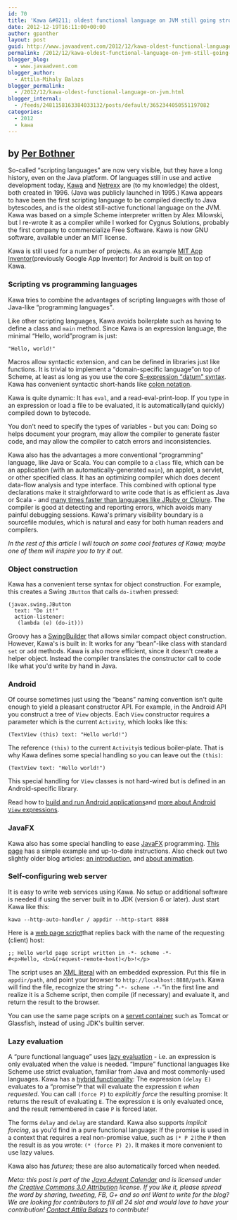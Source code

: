 ```yaml
---
id: 70
title: 'Kawa &#8211; oldest functional language on JVM still going strong'
date: 2012-12-19T16:11:00+00:00
author: gpanther
layout: post
guid: http://www.javaadvent.com/2012/12/kawa-oldest-functional-language-on-jvm-still-going-strong/
permalink: /2012/12/kawa-oldest-functional-language-on-jvm-still-going-strong.html
blogger_blog:
  - www.javaadvent.com
blogger_author:
  - Attila-Mihaly Balazs
blogger_permalink:
  - /2012/12/kawa-oldest-functional-language-on-jvm.html
blogger_internal:
  - /feeds/2481158163384033132/posts/default/3652344050551197082
categories:
  - 2012
  - kawa
---
```

<h2>by <a href="http://per.bothner.com/">Per Bothner</a></h2> <p>So-called <q>scripting languages</q> are now very visible, but they have a long history, even on the Java platform. Of languages still in use and active development today, <a href="http://www.gnu.org/software/kawa/" target="_blank">Kawa</a> and <a href="http://www.netrexx.org/" target="_blank">Netrexx</a> are (to my knowledge) the oldest, both created in 1996. (Java was publicly launched in 1995.) Kawa appears to have been the first scripting language to be compiled directly to Java bytescodes, and is the oldest still-active functional language on the JVM. Kawa was based on a simple Scheme interpreter written by Alex Milowski, but I re-wrote it as a compiler while I worked for Cygnus Solutions, probably the first company to commercialize Free Software. Kawa is now GNU software, available under an MIT license.</p> <p>Kawa is still used for a number of projects. As an example <a href="http://appinventor.mit.edu/" target="_blank">MIT App Inventor</a>(previously Google App Inventor) for Android is built on top of Kawa.</p> <h3>Scripting vs programming languages</h3><p>Kawa tries to combine the advantages of scripting languages with those of Java-like <q>programming languages</q>.</p> <p>Like other scripting languages, Kawa avoids boilerplate such as having to define a class and <code>main</code> method. Since Kawa is an expression language, the minimal <q>Hello, world</q>program is just:</p> <pre><code>&quot;Hello, world!&quot;</code></pre> <p>Macros allow syntactic extension, and can be defined in libraries just like functions. It is trivial to implement a <q>domain-specific language</q>on top of Scheme, at least as long as you use the core <a href="http://www.gnu.org/software/kawa/Datum-syntax.html" target="_blank">S-expression <q>datum</q> syntax</a>. Kawa has convenient syntactic short-hands like <a href="http://www.gnu.org/software/kawa/Colon-notation.html" target="_blank">colon notation</a>.</p> <p>Kawa is quite dynamic: It has <code>eval</code>, and a read-eval-print-loop. If you type in an expression or load a file to be evaluated, it is automatically(and quickly) compiled down to bytecode.</p> <p>You don&#39;t need to specify the types of variables - but you can: Doing so helps document your program, may allow the compiler to generate faster code, and may allow the compiler to catch errors and inconsistencies.</p> <p>Kawa also has the advantages a more conventional <q>programming</q> language, like Java or Scala. You can compile to a <code>class</code> file, which can be an application (with an automatically-generated <code>main</code>), an applet, a servlet, or other specified class. It has an optimizing compiler which does decent data-flow analysis and type interface.  This combined with optional type declarations make it straightforward to write code that is as efficient as Java or Scala - and <a href="http://per.bothner.com/blog/2010/Kawa-in-shootout/" target="_blank">many times faster than languages like JRuby or Clojure</a>. The compiler is good at detecting and reporting errors, which avoids many painful debugging sessions. Kawa&#39;s primary visibility boundary is a sourcefile modules, which is natural and easy for both human readers and compilers.</p> <p><em>In the rest of this article I will touch on some cool features of Kawa; maybe one of them will inspire you to try it out.</em></p> <h3>Object construction</h3> <p>Kawa has a convenient terse syntax for object construction.  For example, this creates a Swing <code>JButton</code> that calls <code>do-it</code>when pressed:</p> <pre><code>(javax.swing.JButton<br />  text: &quot;Do it!&quot;<br />  action-listener:<br />   (lambda (e) (do-it)))<br /></code></pre> <p>Groovy has a <a href="http://groovy.codehaus.org/Swing+Builder" target="_blank">SwingBuilder</a> that allows similar compact object construction.  However, Kawa&#39;s is built in: It works for any <q>bean</q>-like class with standard <code>set</code> or <code>add</code> methods. Kawa is also more efficient, since it doesn&#39;t create a helper object.  Instead the compiler translates the constructor call to code like what you&#39;d write by hand in Java.</p> <h3>Android</h3><p>Of course sometimes just using the <q>beans</q> naming convention isn&#39;t quite enough to yield a pleasant constructor API.  For example, in the Android API you construct a tree of <code>View</code> objects. Each <code>View</code> constructor requires a parameter which is the current <code>Activity</code>, which looks like this:</p><pre><code>(TextView (this) text: &quot;Hello world!&quot;)</code></pre> <p>The reference <code>(this)</code> to the current <code>Activity</code>is tedious boiler-plate.  That is why Kawa defines some special handling so you can leave out the <code>(this)</code>:</p> <pre><code>(TextView text: &quot;Hello world!&quot;)</code></pre> <p>This special handling for <code>View</code> classes is not hard-wired but is defined in an Android-specific library.</p> <p>Read how to <a href="http://www.gnu.org/software/kawa/Building-for-Android.html" target="_blank">build and run Android applications</a>and <a href="http://www.gnu.org/software/kawa/Android-view-construction.html" target="_blank">more about Android <code>View</code> expressions</a>.</p> <h3>JavaFX</h3> <p>Kawa also has some special handling to ease <a href="http://www.oracle.com/technetwork/java/javafx/overview/index.html" target="_blank">JavaFX</a> programming. <a href="http://www.gnu.org/software/kawa/Building-JavaFX-applications.html" target="_blank">This page</a> has a simple example and up-to-date instructions. Also check out two slightly older blog articles: <a href="http://per.bothner.com/blog/2011/JavaFX-using-Kawa-intro/" target="_blank">an introduction</a>, and <a href="http://localhost/per/blog/2011/JavaFX-using-Kawa-animation/" target="_blank">about animation</a>.</p> <h3>Self-configuring web server</h3> <p>It is easy to write web services using Kawa. No setup or additional software is needed if using the server built in to JDK (version 6 or later).  Just start Kawa like this:</p> <pre><code>kawa --http-auto-handler / appdir --http-start 8888</code></pre> <p>Here is a <a href="http://www.gnu.org/software/kawa/Server-side-scripts.html" target="_blank">web page script</a>that replies back with the name of the requesting (client) host:</p> <pre><code>;; Hello world page script written in -*- scheme -*-<br />#&lt;p&gt;Hello, &lt;b&gt;&amp;(request-remote-host)&lt;/b&gt;!<wbr>&lt;/p&gt;</code></pre>  <p>The script uses an <a href="http://www.gnu.org/software/kawa/XML-literals.html" target="_blank">XML literal</a> with an embedded expression. Put this file in <code>appdir/path</code>, and point your browser to <code>http://localhost:8888/path</code>. Kawa will find the file, recognize the string <q><code>-*- scheme -*-</code></q>in the first line and realize it is a Scheme script, then compile (if necessary) and evaluate it, and return the result to the browser.</p> <p>You can use the same page scripts on a <a href="http://en.wikipedia.org/wiki/Web_container" target="_blank">servet container</a> such as Tomcat or Glassfish, instead of using JDK&#39;s builtin server.</p> <h3>Lazy evaluation</h3> <p>A <q>pure functional language</q> uses <a href="http://en.wikipedia.org/wiki/Lazy_evaluation" target="_blank">lazy evaluation</a> - i.e. an expression is only evaluated when the value is needed. <q>Impure</q> functional languages like Scheme use strict evaluation, familiar from Java and most commonly-used languages. Kawa has a <a href="http://www.gnu.org/software/kawa/Lazy-evaluation.html" target="_blank">hybrid functionality</a>:  The expression <code>(delay E)</code> evaluates to a <q>promise</q><code>P</code> that will evaluate the expression <code>E</code> <em>when requested</em>. You can call <code>(force P)</code> to <em>explicitly force</em> the resulting promise: It returns the result of evaluating <code>E</code>. The expression <code>E</code> is only evaluated once, and the result remembered in case <code>P</code> is forced later.</p> <p>The forms <code>delay</code> and <code>delay</code> are standard. Kawa also supports <em>implicit forcing</em>, as you&#39;d find in a pure functional language:  If the promise is used in a context that requires a real non-promise value, such as <code>(* P 2)</code>the <code>P</code> then the result is as you wrote: <code>(* (force P) 2)</code>.  It makes it more convenient to use lazy values.</p> <p>Kawa also has <dfn>futures</dfn>; these are also automatically forced when needed.</p> <p><em>Meta: this post is part of the <a href="http://javaadvent.com/">Java Advent Calendar</a> and is licensed under the <a href="https://creativecommons.org/licenses/by/3.0/">Creative Commons 3.0 Attribution</a> license. If you like it, please spread the word by sharing, tweeting, FB, G+ and so on! Want to write for the blog? We are looking for contributors to fill all 24 slot and would love to have your contribution! <a href="mailto:dify.ltd@gmail.com">Contact Attila Balazs</a> to contribute!</em></p>